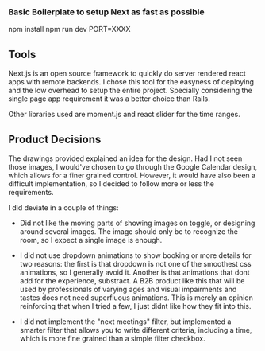 ### Basic Boilerplate to setup Next as fast as possible ###

npm install
npm run dev PORT=XXXX

## Tools ##

Next.js is an open source framework to quickly do server rendered react apps with remote backends.
I chose this tool for the easyness of deploying and the low overhead to setup the entire project. Specially considering the single page app requirement it was a better choice than Rails.

Other libraries used are moment.js and react slider for the time ranges.

## Product Decisions ##

The drawings provided explained an idea for the design. Had I not seen those images, I would've chosen to go through the Google Calendar design, which allows for a finer grained control. However, it would have also been a difficult implementation, so I decided to follow more or less the requirements.

I did deviate in a couple of things:

* Did not like the moving parts of showing images on toggle, or designing around several images. The image should only be to recognize the room, so I expect a single image is enough.

* I did not use dropdown animations to show booking or more details for two reasons: the first is that dropdown is not one of the smoothest css animations, so I generally avoid it. Another is that animations that dont add for the experience, substract. A B2B product like this that will be used by professionals of varying ages and visual impairments and tastes does not need superfluous animations. This is merely an opinion reinforcing that when I tried a few, I just didnt like how they fit into this.

* I did not implement the "next meetings" filter, but implemented a smarter filter that allows you to write different criteria, including a time, which is more fine grained than a simple filter checkbox.

